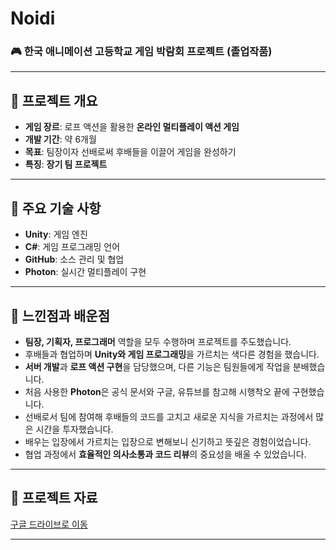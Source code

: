 # Noidi

### 🎮 한국 애니메이션 고등학교 게임 박람회 프로젝트 (졸업작품)

---

## 📌 프로젝트 개요
- **게임 장르**:  로프 액션을 활용한 **온라인 멀티플레이 액션 게임**
- **개발 기간**: 약 6개월
- **목표**: 팀장이자 선배로써 후배들을 이끌어 게임을 완성하기
- **특징**: **장기 팀 프로젝트**

---

## 🔑 주요 기술 사항
- **Unity**: 게임 엔진
- **C#**: 게임 프로그래밍 언어
- **GitHub**: 소스 관리 및 협업
- **Photon**: 실시간 멀티플레이 구현

---

## 🤔 느낀점과 배운점
- **팀장, 기획자, 프로그래머** 역할을 모두 수행하며 프로젝트를 주도했습니다.
- 후배들과 협업하며 **Unity와 게임 프로그래밍**을 가르치는 색다른 경험을 했습니다.
- **서버 개발**과 **로프 액션 구현**을 담당했으며, 다른 기능은 팀원들에게 작업을 분배했습니다.
- 처음 사용한 **Photon**은 공식 문서와 구글, 유튜브를 참고해 시행착오 끝에 구현했습니다.
- 선배로서 팀에 참여해 후배들의 코드를 고치고 새로운 지식을 가르치는 과정에서 많은 시간을 투자했습니다.
- 배우는 입장에서 가르치는 입장으로 변해보니 신기하고 뜻깊은 경험이었습니다.
- 협업 과정에서 **효율적인 의사소통과 코드 리뷰**의 중요성을 배울 수 있었습니다.

---

## 📄 프로젝트 자료
[구글 드라이브로 이동](https://drive.google.com/drive/folders/1hDXwdebpfz0goHYTJBXPulKvjm7bgCsk?usp=drive_link)

---
